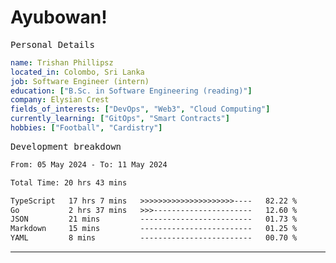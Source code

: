 # Ayubowan!

<samp>Personal Details</samp>

```yaml
name: Trishan Phillipsz
located_in: Colombo, Sri Lanka
job: Software Engineer (intern)
education: ["B.Sc. in Software Engineering (reading)"]
company: Elysian Crest
fields_of_interests: ["DevOps", "Web3", "Cloud Computing"]
currently_learning: ["GitOps", "Smart Contracts"]
hobbies: ["Football", "Cardistry"]
```

<samp>Development breakdown</samp>

<!--START_SECTION:waka-->

```txt
From: 05 May 2024 - To: 11 May 2024

Total Time: 20 hrs 43 mins

TypeScript   17 hrs 7 mins   >>>>>>>>>>>>>>>>>>>>>----   82.22 %
Go           2 hrs 37 mins   >>>----------------------   12.60 %
JSON         21 mins         -------------------------   01.73 %
Markdown     15 mins         -------------------------   01.25 %
YAML         8 mins          -------------------------   00.70 %
```

<!--END_SECTION:waka-->

---
